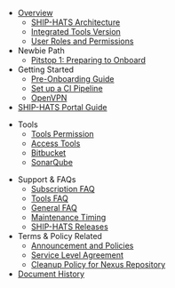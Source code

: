 - [Overview](ship-hats-overview)
  - [SHIP-HATS Architecture](architecture-diagram)
  - [Integrated Tools Version](ship-hats-integrated-tools-version)
  - [User Roles and Permissions](user-roles-permissions)
- Newbie Path
  - [Pitstop 1: Preparing to Onboard](preparing-to-onboard)
- Getting Started
  - [Pre-Onboarding Guide](pre-onboarding-guide)
  - [Set up a CI Pipeline](how-to-setup-and-scan-sample-pipeline)
  - [OpenVPN](openvpn-guide)
- [SHIP-HATS Portal Guide](overview-of-ship-hats-portal)
<!--  - [Manage Account](manage-account)
  - [Manage Users](manage-users)
  - [Manage Projects](manage-projects)
  - [Manage Fortify applications](manage-fortify-applications)
  - [Declaring DGP Systems](declaring-dgp-systems)-->
- Tools
  - [Tools Permission](ship-hats-tools-permission)
    <!--- [Bitbucket User Roles and Permission](bitbucket-user-role)
    - [Bamboo User Roles and Permission](bamboo-user-roles)
    - [Confluence User Roles and Permission](confluence-user-role)
    - [Jira User Roles and Permission](jira-user-role)
    - [Fortify User Roles and Permissions](fortify-user-roles-and-permissions)-->
  - [Access Tools](use-techpass-to-access-ship-hats-and-tools)
  - [Bitbucket](ship-bitbucket-overview)
  - [SonarQube](hats-sonarqube-overview)
<!--
  - [Bamboo]()
  - [Confluence]()
  - [Fortify]()
  - [JIRA]()
  - [pCloudy]()
  - [WebInspect]()
  - [Prisma Cloud]()
  - [Purple HATS]()
-->
- Support & FAQs
  - [Subscription FAQ](subscription)
  - [Tools FAQ](tools-faq)
  - [General FAQ](general-faq)
  - [Maintenance Timing](maintenance-timing)
  - [SHIP-HATS Releases](ship-hats-releases)
- Terms & Policy Related
  - [Announcement and Policies](ship-hats-policy-announcements)
  - [Service Level Agreement](service-level-agreement)
  - [Cleanup Policy for Nexus Repository](ship-hats-cleanup-policy-for-nexus-repository)
- [Document History](document-history)

<!--
  - [Integrated Tools Version](get-started/ship-hats-integrated-tools-version)
  - [SHIP-HATS Portal Guide](portal-guide/overview-of-ship-hats-portal)
  - [OpenVPN](get-started/openvpn-guide)

-->